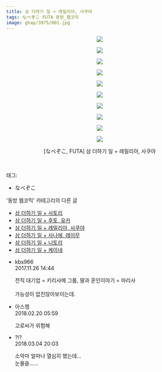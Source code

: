 ```yaml
---
title: 삼 더하기 일 + 레밀리아, 사쿠야
tags: なべぞこ FUTA 동방_웹코믹
image: ghap/3975/001.jpg
---
```

<div class="article">
<p style="text-align: center; clear: none; float: none;"><img src="{{ site.nasurl }}/ghap/3975/001.jpg"/></p>
<p style="text-align: center; clear: none; float: none;"><img src="{{ site.nasurl }}/ghap/3975/002.jpg"/></p>
<p style="text-align: center; clear: none; float: none;"><img src="{{ site.nasurl }}/ghap/3975/003.jpg"/></p>
<p style="text-align: center; clear: none; float: none;"><img src="{{ site.nasurl }}/ghap/3975/004.jpg"/></p>
<p style="text-align: center; clear: none; float: none;"><img src="{{ site.nasurl }}/ghap/3975/005.jpg"/></p>
<p style="text-align: center; clear: none; float: none;"><img src="{{ site.nasurl }}/ghap/3975/006.jpg"/></p>
<p style="text-align: center; clear: none; float: none;"><img src="{{ site.nasurl }}/ghap/3975/007.jpg"/></p>
<p style="text-align: center; clear: none; float: none;"><img src="{{ site.nasurl }}/ghap/3975/008.jpg"/></p>
<p style="text-align: center; clear: none; float: none;"><img src="{{ site.nasurl }}/ghap/3975/009.jpg"/></p>
<p style="text-align: center; clear: none; float: none;"><img src="{{ site.nasurl }}/ghap/3975/010.jpg"/></p>
<p style="text-align: center; clear: none; float: none;">[なべぞこ, FUTA] 삼 더하기 일 + 레밀리아, 사쿠야</p>
<p><br/></p>
</div><div class="tagTrail">
<p>태그: </p>
<ul>
<li>なべぞこ</li>
</ul>
</div><div class="another">
<p>'동방 웹코믹' 카테고리의 다른 글</p>
<ul>
<li><a href="/2017-11-26-ghap_3977">삼 더하기 일 + 사토리</a></li>
<li><a href="/2017-11-26-ghap_3976">삼 더하기 일 + 후토, 유카</a></li>
<li><a href="/2017-11-26-ghap_3975">삼 더하기 일 + 레밀리아, 사쿠야</a></li>
<li><a href="/2017-11-26-ghap_3974">삼 더하기 일 + 사나에, 레이무</a></li>
<li><a href="/2017-11-26-ghap_3973">삼 더하기 일 + 니토리</a></li>
<li><a href="/2017-11-26-ghap_3972">삼 더하기 일 + 케이네</a></li>
</ul>
</div><div class="cb_module cb_fluid">
<div class="cb_wrt cb_profile">
<div class="comment">
<ul>
<li class="cb_thumb_off" id="comment15137747">
<div class="cb_comment_area">
<div class="cb_info_area">
<div class="cb_section">
<span class="cb_nick_name">kbs966</span>
</div>
<div class="cb_section">
<span class="cb_date">2017.11.26 14:44 </span>
</div>
</div>
<div class="cb_dsc_comment">
<p class="cb_dsc">
											전직 대기업 = 키리사메 그룹, 딸과 혼인이야기 = 마리사<br/>
<br/>
가능성이 없진않아보이는데.
										</p>
</div>
</div></li>
<li class="cb_thumb_off" id="comment15202938">
<div class="cb_comment_area">
<div class="cb_info_area">
<div class="cb_section">
<span class="cb_nick_name">아스켕</span>
</div>
<div class="cb_section">
<span class="cb_date">2018.02.20 05:59 </span>
</div>
</div>
<div class="cb_dsc_comment">
<p class="cb_dsc">
											고로씨가 위험해
										</p>
</div>
</div></li>
<li class="cb_thumb_off" id="comment15212326">
<div class="cb_comment_area">
<div class="cb_info_area">
<div class="cb_section">
<span class="cb_nick_name">?!?</span>
</div>
<div class="cb_section">
<span class="cb_date">2018.03.04 20:03 </span>
</div>
</div>
<div class="cb_dsc_comment">
<p class="cb_dsc">
											소악마 얼마나 열심히 했는데...<br/>
눈물을......
										</p>
</div>
</div></li>
</ul>
</div>
</div><!-- commentList close -->
</div>